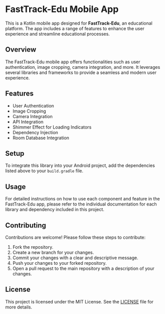 # FastTrack-Edu Mobile App

This is a Kotlin mobile app designed for **FastTrack-Edu**, an educational platform. The app includes a range of features to enhance the user experience and streamline educational processes.

## Overview

The FastTrack-Edu mobile app offers functionalities such as user authentication, image cropping, camera integration, and more. It leverages several libraries and frameworks to provide a seamless and modern user experience.

## Features

- User Authentication
- Image Cropping
- Camera Integration
- API Integration
- Shimmer Effect for Loading Indicators
- Dependency Injection
- Room Database Integration

## Setup

To integrate this library into your Android project, add the dependencies listed above to your `build.gradle` file.

## Usage

For detailed instructions on how to use each component and feature in the FastTrack-Edu app, please refer to the individual documentation for each library and dependency included in this project.

## Contributing

Contributions are welcome! Please follow these steps to contribute:

1. Fork the repository.
2. Create a new branch for your changes.
3. Commit your changes with a clear and descriptive message.
4. Push your changes to your forked repository.
5. Open a pull request to the main repository with a description of your changes.

## License

This project is licensed under the MIT License. See the [LICENSE](LICENSE) file for more details.
